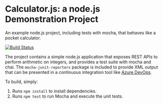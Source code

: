 Calculator.js: a node.js Demonstration Project
==============================================
An example node.js project, including tests with mocha, that behaves like
a pocket calculator.

[![Build Status](https://moralesjuan.visualstudio.com/Parts%20Unlimited/_apis/build/status/moralesjuan.calculator?branchName=master)](https://moralesjuan.visualstudio.com/Parts%20Unlimited/_build/latest?definitionId=3&branchName=master)

The project contains a simple node.js application that exposes REST APIs
to perform arithmetic on integers, and provides a test suite with mocha
and chai.  The `mocha-junit-reporters` package is included to provide XML
output that can be presented in a continuous integration tool like
[Azure DevOps](https://azure.com/devops).

To build, simply:

1. Runs `npm install` to install dependencies.
2. Runs `npm test` to run Mocha and execute the unit tests.

